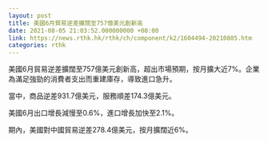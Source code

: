 ```yaml
---
layout: post
title: 美國6月貿易逆差擴闊至757億美元創新高
date: 2021-08-05 21:03:52.000000000 +08:00
link: https://news.rthk.hk/rthk/ch/component/k2/1604494-20210805.htm
categories: rthk
---
```


美國6月貿易逆差擴闊至757億美元創新高，超出市場預期，按月擴大近7%。企業為滿足強勁的消費者支出而重建庫存，導致進口急升。

當中，商品逆差931.7億美元，服務順差174.3億美元。

美國6月出口增長減慢至0.6%，進口增長加快至2.1%。

期內，美國對中國貿易逆差278.4億美元，按月擴闊近6%。
